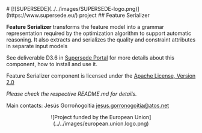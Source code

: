 <link rel="shortcut icon" type="image/png" href="images/favicon.png">
# [![SUPERSEDE](../../images/SUPERSEDE-logo.png)](https://www.supersede.eu/) project 
## Feature Serializer

**Feature Serializer** transforms the feature model into a grammar representation required by the optimization algorithm to support automatic reasoning. It also extracts and serializes the quality and constraint attributes in separate input models

See deliverable D3.6 in [Supersede Portal](https://www.supersede.eu/) for more details about this component, how to install and use it.

Feature Serializer component is licensed under the [Apache License, Version 2.0](http://www.apache.org/licenses/LICENSE-2.0)

*Please check the respective README.md for details.*

Main contacts: Jesús Gorroñogoitia <jesus.gorronogoitia@atos.net>

<center>![Project funded by the European Union](../../images/european.union.logo.png)</center>
